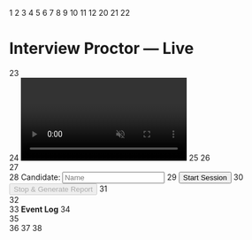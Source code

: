 1 <!doctype html>
2 <html lang="en">
3 <head>
4   <meta charset="utf-8" />
5   <meta name="viewport" content="width=device-width, initial-scale=1" />
6   <title>Interview Proctor</title>
7   <!-- CDN scripts for TensorFlow.js and a pretrained object-detection + face-mesh / mediapipe -->
8   <script src="https://cdn.jsdelivr.net/npm/@tensorflow/tfjs@4.8.0/dist/tf.min.js"></script>
9   <script src="https://cdn.jsdelivr.net/npm/@tensorflow-models/coco-ssd"></script>
10  <!-- we'll use @mediapipe/face_mesh via CDN for face landmarks (gaze/eyes) -->
11  <script src="https://cdn.jsdelivr.net/npm/@mediapipe/face_mesh/face_mesh.js"></script>
12  <style>
13    /* simple inline styles so no external CSS file needed */
14    body { font-family: Arial, sans-serif; margin: 12px; background:#fafafa; }
15    #video { width: 640px; height: 480px; background: #000; }
16    #overlay { position: absolute; left: 12px; top: 120px; }
17    .panel { margin-top: 12px; }
18    #log { white-space: pre-wrap; background:#fff; padding:8px; height:150px; overflow:auto; border:1px solid #ddd; }
19  </style>
20</head>
21<body>
22  <h1>Interview Proctor — Live</h1>
23  <div>
24    <video id="video" autoplay muted playsinline></video>
25    <canvas id="canvas" width="640" height="480" style="position: absolute; margin-left:12px; margin-top:0;"></canvas>
26  </div>
27  <div class="panel">
28    Candidate: <input id="candidateName" placeholder="Name" />
29    <button id="startBtn">Start Session</button>
30    <button id="stopBtn" disabled>Stop & Generate Report</button>
31  </div>
32  <div class="panel">
33    <strong>Event Log</strong>
34    <div id="log"></div>
35  </div>
36  <script src="proctor.js"></script>
37</body>
38</html>
